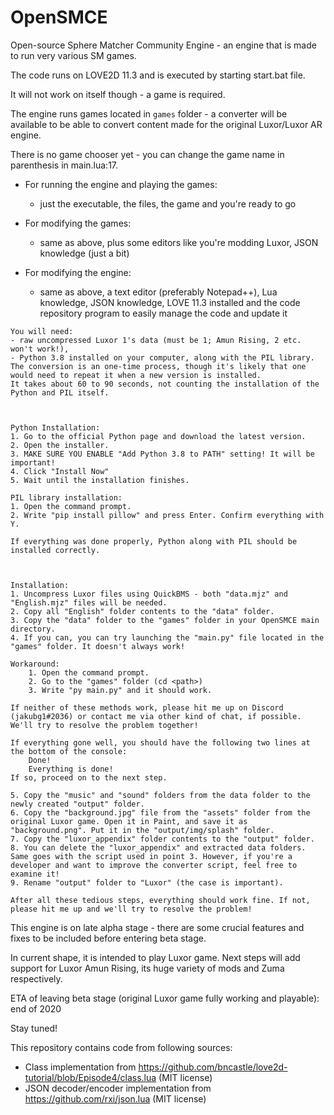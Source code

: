 # OpenSMCE
Open-source Sphere Matcher Community Engine - an engine that is made to run very various SM games.

The code runs on LOVE2D 11.3 and is executed by starting start.bat file.

It will not work on itself though - a game is required.

The engine runs games located in `games` folder - a converter will be available to be able to convert content made for the original Luxor/Luxor AR engine.

There is no game chooser yet - you can change the game name in parenthesis in main.lua:17.

- For running the engine and playing the games:
  - just the executable, the files, the game and you're ready to go

- For modifying the games:
  - same as above, plus some editors like you're modding Luxor, JSON knowledge (just a bit)

- For modifying the engine:
  - same as above, a text editor (preferably Notepad++), Lua knowledge, JSON knowledge, LOVE 11.3 installed and the code repository program to easily manage the code and update it

```
You will need:
- raw uncompressed Luxor 1's data (must be 1; Amun Rising, 2 etc. won't work!),
- Python 3.8 installed on your computer, along with the PIL library.
The conversion is an one-time process, though it's likely that one would need to repeat it when a new version is installed.
It takes about 60 to 90 seconds, not counting the installation of the Python and PIL itself.



Python Installation:
1. Go to the official Python page and download the latest version.
2. Open the installer.
3. MAKE SURE YOU ENABLE "Add Python 3.8 to PATH" setting! It will be important!
4. Click "Install Now"
5. Wait until the installation finishes.

PIL library installation:
1. Open the command prompt.
2. Write "pip install pillow" and press Enter. Confirm everything with Y.

If everything was done properly, Python along with PIL should be installed correctly.



Installation:
1. Uncompress Luxor files using QuickBMS - both "data.mjz" and "English.mjz" files will be needed.
2. Copy all "English" folder contents to the "data" folder.
3. Copy the "data" folder to the "games" folder in your OpenSMCE main directory.
4. If you can, you can try launching the "main.py" file located in the "games" folder. It doesn't always work!

Workaround:
	1. Open the command prompt.
	2. Go to the "games" folder (cd <path>)
	3. Write "py main.py" and it should work.

If neither of these methods work, please hit me up on Discord (jakubg1#2036) or contact me via other kind of chat, if possible. We'll try to resolve the problem together!

If everything gone well, you should have the following two lines at the bottom of the console:
	Done!
	Everything is done!
If so, proceed on to the next step.

5. Copy the "music" and "sound" folders from the data folder to the newly created "output" folder.
6. Copy the "background.jpg" file from the "assets" folder from the original Luxor game. Open it in Paint, and save it as "background.png". Put it in the "output/img/splash" folder.
7. Copy the "luxor_appendix" folder contents to the "output" folder.
8. You can delete the "luxor_appendix" and extracted data folders. Same goes with the script used in point 3. However, if you're a developer and want to improve the converter script, feel free to examine it!
9. Rename "output" folder to "Luxor" (the case is important).

After all these tedious steps, everything should work fine. If not, please hit me up and we'll try to resolve the problem!
```



This engine is on late alpha stage - there are some crucial features and fixes to be included before entering beta stage.

In current shape, it is intended to play Luxor game. Next steps will add support for Luxor Amun Rising, its huge variety of mods and Zuma respectively.

ETA of leaving beta stage (original Luxor game fully working and playable): end of 2020

Stay tuned!



This repository contains code from following sources:
  - Class implementation from https://github.com/bncastle/love2d-tutorial/blob/Episode4/class.lua (MIT license)
  - JSON decoder/encoder implementation from https://github.com/rxi/json.lua (MIT license)
